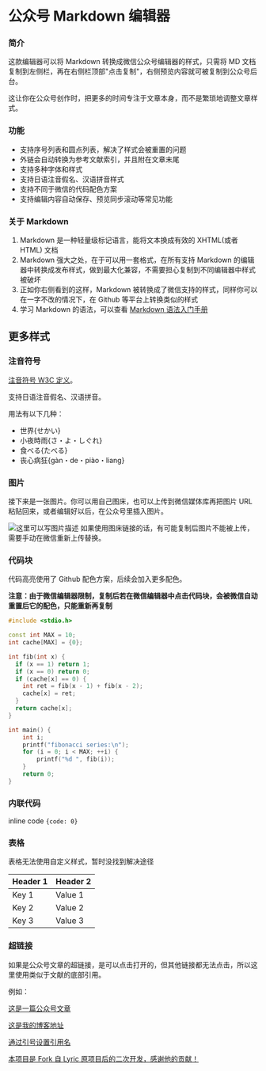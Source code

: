 # 公众号 Markdown 编辑器

### 简介

这款编辑器可以将 Markdown 转换成微信公众号编辑器的样式，只需将 MD 文档复制到左侧栏，再在右侧栏顶部"点击复制"，右侧预览内容就可被复制到公众号后台。

这让你在公众号创作时，把更多的时间专注于文章本身，而不是繁琐地调整文章样式。


### 功能

- 支持序号列表和圆点列表，解决了样式会被重置的问题
- 外链会自动转换为参考文献索引，并且附在文章末尾
- 支持多种字体和样式
- 支持日语注音假名、汉语拼音样式
- 支持不同于微信的代码配色方案
- 支持编辑内容自动保存、预览同步滚动等常见功能

### 关于 Markdown

1. Markdown 是一种轻量级标记语言，能将文本换成有效的 XHTML(或者HTML) 文档
2. Markdown 强大之处，在于可以用一套格式，在所有支持 Markdown 的编辑器中转换成发布样式，做到最大化兼容，不需要担心复制到不同编辑器中样式被破坏
3. 正如你右侧看到的这样，Markdown 被转换成了微信支持的样式，同样你可以在一字不改的情况下，在 Github 等平台上转换类似的样式
4. 学习 Markdown 的语法，可以查看 [Markdown 语法入门手册](https://www.w3cschool.cn/markdownyfsm/markdownyfsm-odm6256r.html)

## 更多样式

### 注音符号

[注音符号 W3C 定义](http://www.w3.org/TR/ruby/)。

支持日语注音假名、汉语拼音。

用法有以下几种：

* 世界{せかい}
* 小夜時雨{さ・よ・しぐれ}
* 食べる{たべる}
* 丧心病狂{gàn・de・piào・liang}

### 图片

接下来是一张图片。你可以用自己图床，也可以上传到微信媒体库再把图片 URL
粘贴回来，或者编辑好以后，在公众号里插入图片。

![这里可以写图片描述](https://cdn.jsdelivr.net/gh/Qikaile/cdn/img/12yue11.png)
如果使用图床链接的话，有可能复制后图片不能被上传，需要手动在微信重新上传替换。

### 代码块

代码高亮使用了 Github 配色方案，后续会加入更多配色。

**注意：由于微信编辑器限制，复制后若在微信编辑器中点击代码块，会被微信自动重置后它的配色，只能重新再复制**

```cpp
#include <stdio.h>

const int MAX = 10;
int cache[MAX] = {0};

int fib(int x) {
  if (x == 1) return 1;
  if (x == 0) return 0;
  if (cache[x] == 0) {
    int ret = fib(x - 1) + fib(x - 2);
    cache[x] = ret;
  }
  return cache[x];
}

int main() {
    int i;
    printf("fibonacci series:\n");
    for (i = 0; i < MAX; ++i) {
        printf("%d ", fib(i));
    }
    return 0;
}
```

### 内联代码

inline code `{code: 0}`

### 表格

表格无法使用自定义样式，暂时没找到解决途径

| Header 1 | Header 2 |
| --- | --- |
| Key 1 | Value 1 |
| Key 2 | Value 2 |
| Key 3 | Value 3 |

### 超链接

如果是公众号文章的超链接，是可以点击打开的，但其他链接都无法点击，所以这里使用类似于文献的底部引用。

例如：

[这是一篇公众号文章](https://mp.weixin.qq.com/s/ahpV7Poj5wHmtUP6vqy3gg)

[这是我的博客地址](http://qikaile.tk)

[通过引号设置引用名](http://prod.zkqiang.cn/wxeditor "这是自定义的引用名")

[本项目是 Fork 自 Lyric 原项目后的二次开发，感谢他的贡献！](https://github.com/lyricat/wechat-format "原项目代码库")
